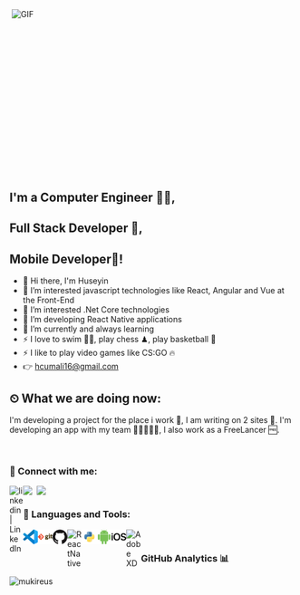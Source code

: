 <img align="right" alt="GIF" src="https://github.com/abhisheknaiidu/abhisheknaiidu/blob/master/code.gif?raw=true" width="500" height="320" />

## I'm a Computer Engineer 👨‍🎓, 
## Full Stack Developer 🚀, 
## Mobile Developer📱!
- 👋 Hi there, I'm Huseyin
- 🔭 I’m interested javascript technologies like React, Angular and Vue at the Front-End
- 🔭 I’m interested .Net Core technologies
- 🔭 I’m developing React Native applications
- 🌱 I’m currently and always learning 
- ⚡ I love to swim 🏊‍♀️, play chess ♟, play basketball 🏀
- ⚡ I like to play video games like CS:GO 🔥
- 👉 [hcumali16@gmail.com][gmail]


## ⏲ What we are doing now:
I'm developing a project for the place i work 🚀, I am writing on 2 sites 📃.
I'm developing an app with my team 👨🏼‍🤝‍👨🏻, I also work as a FreeLancer 🆓.

<br />

### 📩 Connect with me:

[<img align="left" alt="linkedin | LinkedIn" width="24px" src="https://raw.githubusercontent.com/peterthehan/peterthehan/master/assets/linkedin.svg" />][linkedin]
[<img align="left" width="24" src="https://www.logo.wine/a/logo/Instagram/Instagram-Logo.wine.svg" />][instagram]
[<img align="left" width="24" src="https://www.logo.wine/a/logo/Gmail/Gmail-Logo.wine.svg" />][gmail]

<br />

### 🔧 Languages and Tools:

[<img align="left" alt="Visual Studio Code" width="26px" src="https://raw.githubusercontent.com/github/explore/80688e429a7d4ef2fca1e82350fe8e3517d3494d/topics/visual-studio-code/visual-studio-code.png" />][vsCode]
[<img align="left" alt="Git" width="26px" src="https://raw.githubusercontent.com/github/explore/80688e429a7d4ef2fca1e82350fe8e3517d3494d/topics/git/git.png" />][git]
[<img align="left" alt="GitHub" width="26px" src="https://raw.githubusercontent.com/github/explore/78df643247d429f6cc873026c0622819ad797942/topics/github/github.png" />][github]
[<img align="left" alt="ReactNative" width="26px" src="https://camo.githubusercontent.com/91d7328cd0c09714a78f28a850218ce4e51532d562786e7b09e797f068affe61/68747470733a2f2f63646e2d696d616765732d312e6d656469756d2e636f6d2f6d61782f313230302f312a7562314467756841746b434c766855477556477236772e706e67" />][reactNative]
[<img align="left" alt="Python" width="26px" src="https://raw.githubusercontent.com/github/explore/cebd63002168a05a6a642f309227eefeccd92950/topics/python/python.png" />][python]
[<img align="left" alt="Android" width="26px" src="https://raw.githubusercontent.com/github/explore/80688e429a7d4ef2fca1e82350fe8e3517d3494d/topics/android/android.png" />][android]
[<img align="left" alt="Ios" width="26px" src="https://raw.githubusercontent.com/github/explore/cebd63002168a05a6a642f309227eefeccd92950/topics/ios/ios.png" />][ios]
[<img align="left" alt="Adobe XD" width="26px" src="https://upload.wikimedia.org/wikipedia/commons/thumb/c/c2/Adobe_XD_CC_icon.svg/1200px-Adobe_XD_CC_icon.svg.png" />][xd]

<br />


### GitHub Analytics 📊

  <img height="180em" align="left" src="https://github-readme-stats.vercel.app/api/top-langs?username=IbrahimTalha0&show_icons=true&locale=en&layout=compact&langs_count=8&theme=radical" alt="mukireus"/>
</a>

<br />
<br />

[instagram]: https://www.instagram.com/hsyncumali
[linkedin]: https://www.linkedin.com/in/hcumali
[gmail]: mailto:hcumali16@gmail.com
[reactNative]: https://reactnative.dev/
[vsCode]: https://code.visualstudio.com/
[git]: https://git-scm.com/
[android]: https://www.android.com/
[github]: https://github.com/Hcumali
[python]: https://www.python.org/
[ios]: https://www.apple.com/ios/ios-14/
[xd]: https://www.adobe.com/products/xd.html
